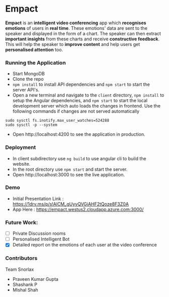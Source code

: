 # Empact
**Empact** is an **intelligent video conferencing** app which **recognises emotions** of users in **real time**. These emotions' data are sent to the speaker and displayed in the form of a chart. The speaker can then extract **important insights** from these charts and receive **constructive feedback**. This will help the speaker to **improve content** and help users get **personalised attention** too. 

### Running the Application
* Start MongoDB
* Clone the repo
* ```npm install``` to install API dependencies and `npm start` to start the server API's.
* Open a new terminal and navigate to the `client` directory, `npm install` to setup the Angular dependencies, and `npm start` to start the local development server which auto loads the changes in frontend.
Use the following commands if changes are not served automatically
```
sudo sysctl fs.inotify.max_user_watches=524288
sudo sysctl -p --system
```
* Open http://localhost:4200 to see the application in production.

### Deployment
* In client subdirectory use `ng build` to use angular cli to build the website.
* In the root directory use `npm start` and start the server.
* Open http://localhost:3000 to see the live application.


### Demo
- Initial Presentation Link : https://1drv.ms/p/s!AlCM_gUyvQVGiAHF2tQoze8F3Z0A
- App Here : https://empact.westus2.cloudapp.azure.com:3000/

### Future Work:
- [ ] Private Discussion rooms
- [ ] Personalised Intelligent Bot
- [x] Detailed report on the emotions of each user at the video conference

### Contributors

Team Snorlax

- Praveen Kumar Gupta
- Shashank P
- Mishal Shah
